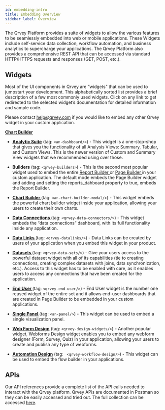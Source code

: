 ```yaml
---
id: embedding-intro
title: Embedding Overview
sidebar_label: Overview
---
```


The Qrvey Platform provides a suite of widgets to allow the various features to be seamlessly embedded into web or mobile applications. These Widgets include self-service data collection, workflow automation, and business analytics to supercharge your applications. The Qrvey Platform also provides a comprehensive REST API that can be accessed via standard HTTP/HTTPS requests and responses (GET, POST, etc.).

## Widgets

Most of the UI components in Qrvey are “widgets" that can be used to jumpstart your development. This alphabetically sorted list provides a brief description of a few most commonly used widgets. Click on any link to get redirected to the selected widget’s documentation for detailed information and sample code. 

Please contact [help@qrvey.com](mailto:help@qrvey.com) if you would like to embed any other Qrvey widget in your custom application.

<a href="/docs/embedding/widgets/app-building/chart-builder/"><strong>Chart Builder </strong></a>

- <a href="/docs/embedding/widgets/analytics/analytic-suite/"> <strong>Analytic Suite</strong></a>
    (tag: `<an-dashboard/>`) - This widget is a one-stop-shop that gives you the functionality of all Analysis Views: Summary, Tabular, and Custom Views. This is the newer version of Custom and Summary View widgets that we recommended using over those.
- **Builders** (tag: `<qrvey-builders>`) - This is the second most popular widget used to embed the entire <a href="/docs/embedding/widgets/app-building/widget-report-builder/"> Report Builder </a> or <a href="/docs/embedding/widgets/app-building/widget-page-builder/">Page Builder </a>
    in your custom application. The default mode embeds the Page Builder widget and adding and setting the reports_dahboard property to true, embeds the Report Builder.

- <a href="/docs/embedding/widgets/app-building/chart-builder/"><strong>Chart Builder </strong></a> (tag: `<an-chart-builder-modal/>`) - This widget embeds the powerful chart builder widget inside your application, allowing your users to create their own charts.

- <a href="/docs/embedding/widgets/data-sources/widget-dataconnectors/"><strong>Data Connections </strong></a>(tag: `<qrvey-data-connectors/>`) - This widget embeds the “data connections” dashboard, with its full functionality inside any application.

- <a href="/docs/embedding/widgets/data-sources/widget-datalinks/"><strong>Data Links </strong></a>(tag: `<qrvey-datalinks/>`) - Data Links can be created by users of your application when you embed this widget in your product.

- <a href="/docs/embedding/widgets/data-sources/datasets-widget/"><strong>Datasets </strong></a> (tag: `<qrvey-data-sets/>`) - Give your users access to the powerful dataset widget with all of its capabilities (tie to creating connections, creating complex datasets with joins, data synchronization, etc.). Access to this widget has to be enabled with care, as it enables users to access any connections that have been created for the application.

- <a href="/docs/embedding/widgets/app-building/widget-end-user/"><strong>End User </strong></a> (tag: `<qrvey-end-user/>`) - End User widget is the number one reused widget of the entire set and it allows end-user dashboards that are created in Page Builder to be embedded in your custom applications.

- <a href="/docs/embedding/widgets/analytics/single-panel/"><strong>Single Panel </strong></a> (tag: `<an-panel/>`) - This widget can be used to embed a single visualization panel.

- <a href="/docs/embedding/widgets/data-sources/widget-webforms/\n    "><strong>Web Form Design</strong></a> (tag: `<qrvey-design-widgets/>`) - Another popular widget, Webforms Design widget enables you to embed any webform designer (Form, Survey, Quiz) in your application, allowing your users to create and publish any type of webforms.

- <a href="/docs/embedding/widgets/automation/widget-automation/"><strong>Automation Design</strong></a> (tag: ` <qrvey-workflow-design/>`) - This widget can be used to embed the flow builder in your applications.

## APIs

Our API references provide a complete list of the API calls needed to interact with the Qrvey platform. Qrvey APIs are documented in Postman so they can be easily accessed and tried out. The full collection can be accessed <a href="https://bit.ly/3lUHsQg">here</a>.